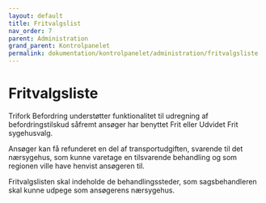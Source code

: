 ```yaml
---
layout: default
title: Fritvalgslist
nav_order: 7
parent: Administration
grand_parent: Kontrolpanelet
permalink: dokumentation/kontrolpanelet/administration/fritvalgsliste
---
```


# Fritvalgsliste

Trifork Befordring understøtter funktionalitet til udregning af befordringstilskud såfremt ansøger har benyttet Frit eller Udvidet Frit sygehusvalg.

Ansøger kan få refunderet en del af transportudgiften, svarende til det nærsygehus, som kunne varetage en tilsvarende behandling og som regionen ville have henvist ansøgeren til.

Fritvalgslisten skal indeholde de behandlingssteder, som sagsbehandleren skal kunne udpege som ansøgerens nærsygehus.
